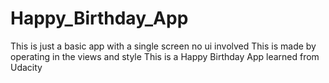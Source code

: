 # Happy_Birthday_App
This is just a basic app with a single screen no ui involved 
This is made by operating in the views and style
This is a Happy Birthday App learned from Udacity
